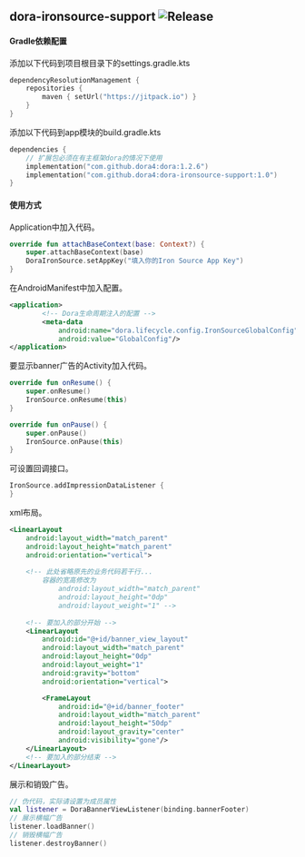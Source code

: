 dora-ironsource-support
![Release](https://jitpack.io/v/dora4/dora-ironsource-support.svg)
--------------------------------

#### Gradle依赖配置

添加以下代码到项目根目录下的settings.gradle.kts
```kotlin
dependencyResolutionManagement {
    repositories {
        maven { setUrl("https://jitpack.io") }
    }
}
```

添加以下代码到app模块的build.gradle.kts
```kotlin
dependencies {
    // 扩展包必须在有主框架dora的情况下使用
    implementation("com.github.dora4:dora:1.2.6")
    implementation("com.github.dora4:dora-ironsource-support:1.0")
}
```

#### 使用方式

Application中加入代码。
```kotlin
override fun attachBaseContext(base: Context?) {
    super.attachBaseContext(base)
    DoraIronSource.setAppKey("填入你的Iron Source App Key")
}
```

在AndroidManifest中加入配置。
```xml
<application>
        <!-- Dora生命周期注入的配置 -->
        <meta-data
            android:name="dora.lifecycle.config.IronSourceGlobalConfig"
            android:value="GlobalConfig"/>
</application>
```

要显示banner广告的Activity加入代码。
```kotlin
override fun onResume() {
    super.onResume()
    IronSource.onResume(this)
}

override fun onPause() {
    super.onPause()
    IronSource.onPause(this)
}
```

可设置回调接口。
```kotlin
IronSource.addImpressionDataListener {
}
```

xml布局。
```xml
<LinearLayout
    android:layout_width="match_parent"
    android:layout_height="match_parent"
    android:orientation="vertical">
    
    <!-- 此处省略原先的业务代码若干行...
        容器的宽高修改为
            android:layout_width="match_parent"
            android:layout_height="0dp"
            android:layout_weight="1" -->
    
    <!-- 要加入的部分开始 -->
    <LinearLayout
        android:id="@+id/banner_view_layout"
        android:layout_width="match_parent"
        android:layout_height="0dp"
        android:layout_weight="1"
        android:gravity="bottom"
        android:orientation="vertical">

        <FrameLayout
            android:id="@+id/banner_footer"
            android:layout_width="match_parent"
            android:layout_height="50dp"
            android:layout_gravity="center"
            android:visibility="gone"/>
    </LinearLayout>
    <!-- 要加入的部分结束 -->
</LinearLayout>
```

展示和销毁广告。
```kotlin
// 伪代码，实际请设置为成员属性
val listener = DoraBannerViewListener(binding.bannerFooter)
// 展示横幅广告
listener.loadBanner()
// 销毁横幅广告
listener.destroyBanner()
```
